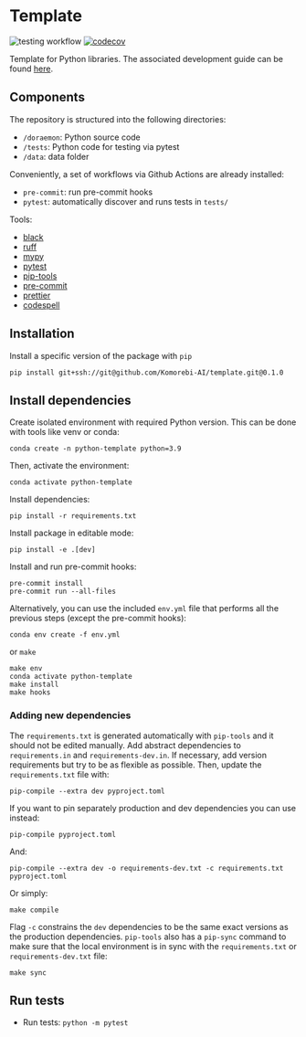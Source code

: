 # Template

![testing workflow](https://github.com/Komorebi-AI/python-template/actions/workflows/pytest.yml/badge.svg)
[![codecov](https://codecov.io/gh/Komorebi-AI/python-template/branch/main/graph/badge.svg?token=DQXLBOUDPX)](https://codecov.io/gh/Komorebi-AI/python-template)

Template for Python libraries. The associated development guide can be found [here](https://github.com/Komorebi-AI/docs/blob/main/python_dev.md).

## Components

The repository is structured into the following directories:

 - `/doraemon`: Python source code
 - `/tests`: Python code for testing via pytest
 - `/data`: data folder

Conveniently, a set of workflows via Github Actions are already installed:

- `pre-commit`: run pre-commit hooks
- `pytest`: automatically discover and runs tests in `tests/`

Tools:

- [black](https://github.com/psf/black)
- [ruff](https://docs.astral.sh/ruff/)
- [mypy](https://mypy.readthedocs.io/)
- [pytest](https://docs.pytest.org/en/)
- [pip-tools](https://github.com/jazzband/pip-tools)
- [pre-commit](https://pre-commit.com/)
- [prettier](https://prettier.io/)
- [codespell](https://github.com/codespell-project/codespell)

## Installation

Install a specific version of the package with `pip`

```{bash}
pip install git+ssh://git@github.com/Komorebi-AI/template.git@0.1.0
```

## Install dependencies

Create isolated environment with required Python version. This can be done with tools like venv or conda:

```{bash}
conda create -n python-template python=3.9
```

Then, activate the environment:

```{bash}
conda activate python-template
```

Install dependencies:

```{bash}
pip install -r requirements.txt
```

Install package in editable mode:

```{bash}
pip install -e .[dev]
```

Install and run pre-commit hooks:

```{bash}
pre-commit install
pre-commit run --all-files
```

Alternatively, you can use the included `env.yml` file that performs all the previous steps (except the pre-commit hooks):

```{bash}
conda env create -f env.yml
```

or `make`

```{bash}
make env
conda activate python-template
make install
make hooks
```

### Adding new dependencies

The `requirements.txt` is generated automatically with `pip-tools` and it should not be edited manually. Add abstract dependencies to `requirements.in` and `requirements-dev.in`. If necessary, add version requirements but try to be as flexible as possible. Then, update the `requirements.txt` file with:

```{bash}
pip-compile --extra dev pyproject.toml
```

If you want to pin separately production and dev dependencies you can use instead:

```{bash}
pip-compile pyproject.toml
```

And:

```{bash}
pip-compile --extra dev -o requirements-dev.txt -c requirements.txt pyproject.toml
```

Or simply:

```{bash}
make compile
```

Flag `-c` constrains the `dev` dependencies to be the same exact versions as the production dependencies. `pip-tools` also has a `pip-sync` command to make sure that the local environment is in sync with the `requirements.txt` or `requirements-dev.txt` file:

```{bash}
make sync
```

## Run tests

- Run tests: `python -m pytest`
